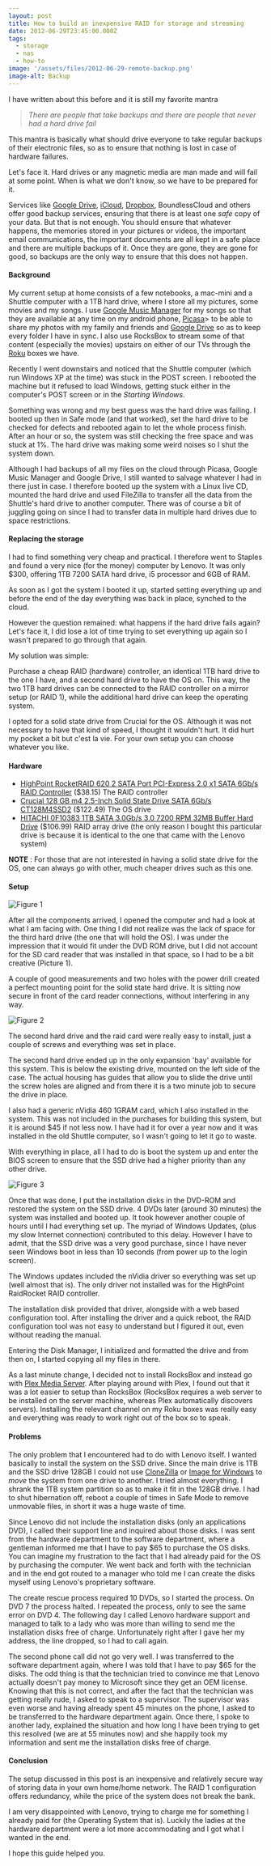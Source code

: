 ```yaml
---
layout: post
title: How to build an inexpensive RAID for storage and streaming
date: 2012-06-29T23:45:00.000Z
tags:
  - storage
  - nas
  - how-to
image: '/assets/files/2012-06-29-remote-backup.png'
image-alt: Backup
---
```

I have written about this before and it is still my favorite mantra

> *There are people that take backups and there are people that never had a hard drive fail*

This mantra is basically what should drive everyone to take regular backups of their electronic files, so as to ensure that nothing is lost in case of hardware failures.

Let's face it. Hard drives or any magnetic media are man made and will fail at some point. When is what we don't know, so we have to be prepared for it.

Services like [Google Drive](https://drive.google.com/), [iCloud](https://www.icloud.com/), [Dropbox](https://www.dropbox.com/), BoundlessCloud and others offer good backup services, ensuring that there is at least one *safe* copy of your data. But that is not enough. You should ensure that whatever happens, the memories stored in your pictures or videos, the important email communications, the important documents are all kept in a safe place and there are multiple backups of it. Once they are gone, they are gone for good, so backups are the only way to ensure that this does not happen.

#### Background

My current setup at home consists of a few notebooks, a mac-mini and a Shuttle computer with a 1TB hard drive, where I store all my pictures, some movies and my songs. I use [Google Music Manager](https://music.google.com/) for my songs so that they are available at any time on my android phone, [Picasa](https://picasaweb.google.com/)> to be able to share my photos with my family and friends and [Google Drive](https://drive.google.com/) so as to keep every folder I have in sync. I also use RocksBox to stream some of that content (especially the movies) upstairs on either of our TVs through the [Roku](https://www.roku.com/) boxes we have.

Recently I went downstairs and noticed that the Shuttle computer (which run Windows XP at the time) was stuck in the POST screen. I rebooted the machine but it refused to load Windows, getting stuck either in the computer's POST screen or in the *Starting Windows*.

Something was wrong and my best guess was the hard drive was failing. I booted up then in Safe mode (and that worked), set the hard drive to be checked for defects and rebooted again to let the whole process finish. After an hour or so, the system was still checking the free space and was stuck at 1%. The hard drive was making some weird noises so I shut the system down.

Although I had backups of all my files on the cloud through Picasa, Google Music Manager and Google Drive, I still wanted to salvage whatever I had in there just in case. I therefore booted up the system with a Linux live CD, mounted the hard drive and used FileZilla to transfer all the data from the Shuttle's hard drive to another computer. There was of course a bit of juggling going on since I had to transfer data in multiple hard drives due to space restrictions.

#### Replacing the storage
I had to find something very cheap and practical. I therefore went to Staples and found a very nice (for the money) computer by Lenovo. It was only $300, offering 1TB 7200 SATA hard drive, i5 processor and 6GB of RAM.

As soon as I got the system I booted it up, started setting everything up and before the end of the day everything was back in place, synched to the cloud.

However the question remained: what happens if the hard drive fails again? Let's face it, I did lose a lot of time trying to set everything up again so I wasn't prepared to go through that again.

My solution was simple:

Purchase a cheap RAID (hardware) controller, an identical 1TB hard drive to the one I have, and a second hard drive to have the OS on. This way, the two 1TB hard drives can be connected to the RAID controller on a mirror setup (or RAID 1), while the additional hard drive can keep the operating system.

I opted for a solid state drive from Crucial for the OS. Although it was not necessary to have that kind of speed, I thought it wouldn't hurt. It did hurt my pocket a bit but c'est la vie. For your own setup you can choose whatever you like.

#### Hardware

* [HighPoint RocketRAID 620 2 SATA Port PCI-Express 2.0 x1 SATA 6Gb/s RAID Controller](https://www.amazon.com/gp/product/B0034CQR4O/ref=oh_details_o00_s00_i00) ($38.15) The RAID controller
* [Crucial 128 GB m4 2.5-Inch Solid State Drive SATA 6Gb/s CT128M4SSD2](https://www.amazon.com/gp/product/B004W2JKZI/ref=oh_details_o00_s00_i01) ($122.49) The OS drive
* [HITACHI 0F10383 1TB SATA 3.0Gb/s 3.0 7200 RPM 32MB Buffer Hard Drive](https://www.amazon.com/gp/product/B0035WQBOY/ref=oh_details_o01_s00_i00) ($106.99) RAID array drive (the only reason I bought this particular drive is because it is identical to the one that came with the Lenovo system)

**NOTE** : For those that are not interested in having a solid state drive for the OS, one can always go with other, much cheaper drives such as this one.

#### Setup

<img class="post-image" data-action="zoom" src="/assets/files/2012-06-29-figure-1.png" title="Figure 1" alt="Figure 1"/>

After all the components arrived, I opened the computer and had a look at what I am facing with. One thing I did not realize was the lack of space for the third hard drive (the one that will hold the OS). I was under the impression that it would fit under the DVD ROM drive, but I did not account for the SD card reader that was installed in that space, so I had to be a bit creative (Picture 1).

A couple of good measurements and two holes with the power drill created a perfect mounting point for the solid state hard drive. It is sitting now secure in front of the card reader connections, without interfering in any way.

<img class="post-image" data-action="zoom" src="/assets/files/2012-06-29-figure-2.png" title="Figure 2" alt="Figure 2"/>

The second hard drive and the raid card were really easy to install, just a couple of screws and everything was set in place.

The second hard drive ended up in the only expansion 'bay' available for this system. This is below the existing drive, mounted on the left side of the case. The actual housing has guides that allow you to slide the drive until the screw holes are aligned and from there it is a two minute job to secure the drive in place.

I also had a generic nVidia 460 1GRAM card, which I also installed in the system. This was not included in the purchases for building this system, but it is around $45 if not less now. I have had it for over a year now and it was installed in the old Shuttle computer, so I wasn't going to let it go to waste.

With everything in place, all I had to do is boot the system up and enter the BIOS screen to ensure that the SSD drive had a higher priority than any other drive.

<img class="post-image" data-action="zoom" src="/assets/files/2012-06-29-figure-3.png" title="Figure 3" alt="Figure 3"/>

Once that was done, I put the installation disks in the DVD-ROM and restored the system on the SSD drive. 4 DVDs later (around 30 minutes) the system was installed and booted up. It took however another couple of hours until I had everything set up. The myriad of Windows Updates, (plus my slow Internet connection) contributed to this delay. However I have to admit, that the SSD drive was a very good purchase, since I have never seen Windows boot in less than 10 seconds (from power up to the login screen).

The Windows updates included the nVidia driver so everything was set up (well almost that is). The only driver not installed was for the HighPoint RaidRocket RAID controller.

The installation disk provided that driver, alongside with a web based configuration tool. After installing the driver and a quick reboot, the RAID configuration tool was not easy to understand but I figured it out, even without reading the manual.

Entering the Disk Manager, I initialized and formatted the drive and from then on, I started copying all my files in there.

As a last minute change, I decided not to install RocksBox and instead go with [Plex Media Server](https://www.plexapp.com/). After playing around with Plex, I found out that it was a lot easier to setup than RocksBox (RocksBox requires a web server to be installed on the server machine, whereas Plex automatically discovers servers). Installing the relevant channel on my Roku boxes was really easy and everything was ready to work right out of the box so to speak.

#### Problems

The only problem that I encountered had to do with Lenovo itself. I wanted basically to install the system on the SSD drive. Since the main drive is 1TB and the SSD drive 128GB I could not use [CloneZilla](https://www.clonezilla.org/) or [Image for Windows](https://www.terabyteunlimited.com/image-for-windows.htm) to *move* the system from one drive to another. I tried almost everything. I shrank the 1TB system partition so as to make it fit in the 128GB drive. I had to shut hibernation off, reboot a couple of times in Safe Mode to remove unmovable files, in short it was a huge waste of time.

Since Lenovo did not include the installation disks (only an applications DVD), I called their support line and inquired about those disks. I was sent from the hardware department to the software department, where a gentleman informed me that I have to pay $65 to purchase the OS disks. You can imagine my frustration to the fact that I had already paid for the OS by purchasing the computer. We went back and forth with the technician and in the end got routed to a manager who told me I can create the disks myself using Lenovo's proprietary software.

The create rescue process required 10 DVDs, so I started the process. On DVD 7 the process halted. I repeated the process, only to see the same error on DVD 4. The following day I called Lenovo hardware support and managed to talk to a lady who was more than willing to send me the installation disks free of charge. Unfortunately right after I gave her my address, the line dropped, so I had to call again.

The second phone call did not go very well. I was transferred to the software department again, where I was told that I have to pay $65 for the disks. The odd thing is that the technician tried to convince me that Lenovo actually doesn't pay money to Microsoft since they get an OEM license. Knowing that this is not correct, and after the fact that the technician was getting really rude, I asked to speak to a supervisor. The supervisor was even worse and having already spent 45 minutes on the phone, I asked to be transferred to the hardware department again. Once there, I spoke to another lady, explained the situation and how long I have been trying to get this resolved (we are at 55 minutes now) and she happily took my information and sent me the installation disks free of charge.

#### Conclusion

The setup discussed in this post is an inexpensive and relatively secure way of storing data in your own home/home network. The RAID 1 configuration offers redundancy, while the price of the system does not break the bank.

I am very disappointed with Lenovo, trying to charge me for something I already paid for (the Operating System that is). Luckily the ladies at the hardware department were a lot more accommodating and I got what I wanted in the end.

I hope this guide helped you.
